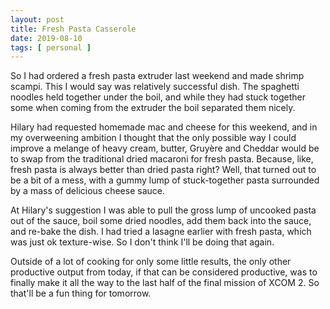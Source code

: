 ```yaml
---
layout: post
title: Fresh Pasta Casserole
date: 2019-08-10
tags: [ personal ]
---
```


So I had ordered a fresh pasta extruder last weekend and made shrimp scampi. This I would say was relatively successful
dish. The spaghetti noodles held together under the boil, and while they had stuck together some when coming from the
extruder the boil separated them nicely.

Hilary had requested homemade mac and cheese for this weekend, and in my overweening ambition I thought that the only
possible way I could improve a melange of heavy cream, butter, Gruyère and Cheddar would be to swap from the traditional
dried macaroni for fresh pasta. Because, like, fresh pasta is always better than dried pasta right? Well, that turned
out to be a bit of a mess, with a gummy lump of stuck-together pasta surrounded by a mass of delicious cheese sauce.

At Hilary's suggestion I was able to pull the gross lump of uncooked pasta out of the sauce, boil some dried noodles,
add them back into the sauce, and re-bake the dish. I had tried a lasagne earlier with fresh pasta, which was just ok
texture-wise. So I don't think I'll be doing that again.

Outside of a lot of cooking for only some little results, the only other productive output from today, if that can be
considered productive, was to finally make it all the way to the last half of the final mission of XCOM 2. So that'll be
a fun thing for tomorrow.

